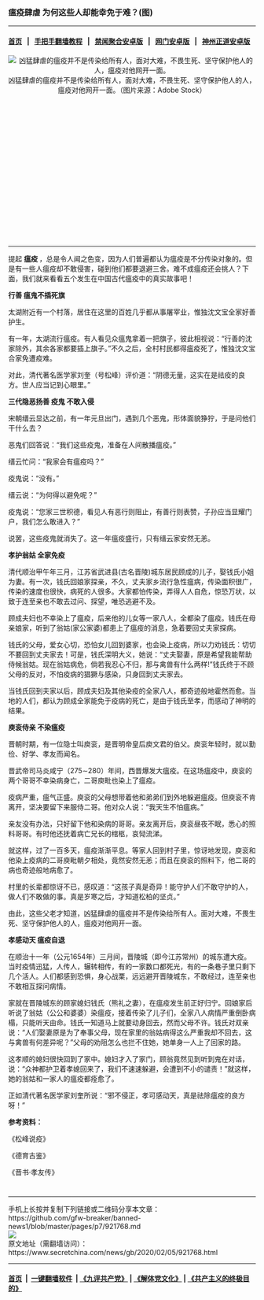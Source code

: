 ### 瘟疫肆虐 为何这些人却能幸免于难？(图)
------------------------

#### [首页](https://github.com/gfw-breaker/banned-news1/blob/master/README.md) &nbsp;&nbsp;|&nbsp;&nbsp; [手把手翻墙教程](https://github.com/gfw-breaker/guides/wiki) &nbsp;&nbsp;|&nbsp;&nbsp; [禁闻聚合安卓版](https://github.com/gfw-breaker/bn-android) &nbsp;&nbsp;|&nbsp;&nbsp; [网门安卓版](https://github.com/oGate2/oGate) &nbsp;&nbsp;|&nbsp;&nbsp; [神州正道安卓版](https://github.com/SzzdOgate/update) 



<div class="article_right" style="fone-color:#000">
 <p style="text-align:center">
  <img alt="凶猛肆虐的瘟疫并不是传染给所有人，面对大难，不畏生死、坚守保护他人的人，瘟疫对他网开一面。" src="https://img3.secretchina.com/pic/2020/2-4/p2619801a755984144-ss.jpg"/>
  <br>
   凶猛肆虐的瘟疫并不是传染给所有人，面对大难，不畏生死、坚守保护他人的人，瘟疫对他网开一面。（图片来源：Adobe Stock）
   <span id="hideid" name="hideid" style="color:red;display:none;">
    <span href="https://www.secretchina.com">
    </span>
   </span>
  </br>
 </p>
 <div id="txt-mid1-t21-2017">
  <ins class="adsbygoogle" data-ad-client="ca-pub-1276641434651360" data-ad-slot="2451032099" style="display:inline-block;width:336px;height:280px">
  </ins>
  

---


  </div>
 </div>
 <p>
  提起
  <strong>
   <span href="https://www.secretchina.com/news/gb/tag/瘟疫" target="_blank">
    瘟疫
   </span>
  </strong>
  ，总是令人闻之色变，因为人们普遍都认为瘟疫是不分传染对象的。但是有一些人瘟疫却不敢侵害，碰到他们都要退避三舍。难不成瘟疫还会挑人？下面，我们就来看看五个发生在中国古代瘟疫中的真实故事吧！
  <span id="hideid" name="hideid" style="color:red;display:none;">
   <span href="https://www.secretchina.com">
   </span>
  </span>
 </p>
 <p>
  <strong>
   <span href="https://www.secretchina.com/news/gb/tag/行善" target="_blank">
    行善
   </span>
   瘟鬼不插死旗
  </strong>
 </p>
 <p>
  太湖附近有一个村落，居住在这里的百姓几乎都从事屠宰业，惟独沈文宝全家好善护生。
 </p>
 <p>
  有一年，太湖流行瘟疫。有人看见众瘟鬼拿着一把旗子，彼此相视说：“行善的沈家除外，其余各家都要插上旗子。”不久之后，全村村民都得瘟疫死了，惟独沈文宝合家免遭疫难。
 </p>
 <p>
  对此，清代著名医学家刘奎（号松峰）评价道：“阴德无量，这实在是祛疫的良方。世人应当记到心眼里。”
 </p>
 <p>
  <strong>
   三代隐恶扬善
   <span href="https://www.secretchina.com/news/gb/tag/疫鬼" target="_blank">
    疫鬼
   </span>
   不敢入侵
  </strong>
 </p>
 <p>
  宋朝缙云显达之前，有一年元旦出门，遇到几个恶鬼，形体面貌狰狞，于是问他们干什么去？
 </p>
 <p>
  恶鬼们回答说：“我们这些疫鬼，准备在人间散播瘟疫。”
 </p>
 <p>
  缙云忙问：“我家会有瘟疫吗？”
 </p>
 <p>
  疫鬼说：“没有。”
 </p>
 <p>
  缙云说：“为何得以避免呢？”
 </p>
 <p>
  疫鬼说：“您家三世积德，看见人有恶行则阻止，有善行则表赞，子孙应当显耀门户，我们怎么敢进入？”
 </p>
 <p>
  说罢，这些疫鬼就消失了。这一年瘟疫盛行，只有缙云家安然无恙。
 </p>
 <p>
  <strong>
   孝护翁姑 全家免疫
  </strong>
 </p>
 <p>
  清代顺治甲午年三月，江苏省武进县(古名晋陵)城东居民顾成的儿子，娶钱氏小姐为妻。有一次，钱氏回娘家探亲，不久，丈夫家乡流行急性瘟病，传染面积很广，传染的速度也很快，病死的人很多。大家都怕传染，弄得人人自危，惊恐万状，以致于连至亲也不敢去过问、探望，唯恐逃避不及。
 </p>
 <p>
  顾成夫妇也不幸染上了瘟疫，后来他的儿女等一家八人，全都染了瘟疫。钱氏在母亲娘家，听到了翁姑(家公家婆)都患上了瘟疫的消息，急着要回丈夫家探病。
 </p>
 <p>
  钱氏的父母，爱女心切，恐怕女儿回到婆家，也会染上疫病，所以力劝钱氏：切切不要回到丈夫家去！可是，钱氏深明大义，她说：“丈夫娶妻，原是希望我能帮助侍候翁姑。现在翁姑病危，倘若我忍心不归，那与禽兽有什么两样!”钱氏终于不顾父母的反对，不怕疫病的猖獗与感染，只身回到丈夫家去。
 </p>
 <p>
  当钱氏回到夫家以后，顾成夫妇及其他染疫的全家八人，都奇迹般地霍然而愈。当地的人们，都认为顾成全家能免于疫病的死亡，是由于钱氏至孝，而感动了神明的结果。
 </p>
 <center>
  <div style="max-width: 632px;height:180px; display: none; text-align: center; margin: 0 auto; overflow: hidden;overflow-x: hidden;">
   <div id="taboola-midarticle-thumbnails" style="max-width: 632px;height:180px;overflow: hidden;overflow-x: hidden;">
   </div>
  </div>
  <div>
   <ins class="adsbygoogle" data-ad-client="ca-pub-1276641434651360" data-ad-format="fluid" data-ad-layout="in-article" data-ad-slot="5164544770" style="display:block; text-align:center;">
   </ins>
  </div>
 </center>
 <p>
  <strong>
   庾衮侍亲 不染瘟疫
  </strong>
 </p>
 <p>
  晋朝时期，有一位隐士叫庾衮，是晋明帝皇后庾文君的伯父。庾衮年轻时，就以勤俭、好学、孝友而闻名。
 </p>
 <p>
  晋武帝司马炎咸宁（275∼280）年间，西晋爆发大瘟疫。在这场瘟疫中，庾衮的两个哥哥不幸染病身亡，二哥庾毗也染上了瘟疫。
 </p>
 <p>
  疫病严重，瘟气正盛。庾衮的父母想带着他和弟弟们到外地躲避瘟疫。但庾衮不肯离开，坚决要留下来服侍二哥。他对众人说：“我天生不怕瘟病。”
 </p>
 <p>
  亲友没有办法，只好留下他和染病的哥哥。亲友离开后，庾衮昼夜不眠，悉心的照料哥哥。有时他还抚着病亡兄长的棺柩，哀恸流涕。
 </p>
 <p>
  就这样，过了一百多天，瘟疫渐渐平息。等家人回到村子里，惊讶地发现，庾衮和他染上疫病的二哥庾毗朝夕相处，竟然安然无恙；而且在庾衮的照料下，他二哥的病也奇迹般地病愈了。
 </p>
 <center>
  <ins class="adsbygoogle" data-ad-client="ca-pub-1276641434651360" data-ad-format="fluid" data-ad-layout="in-article" data-ad-slot="3646767294" style="display:block; text-align:center;">
  </ins>
 </center>
 <p>
  村里的长辈都惊讶不已，感叹道：“这孩子真是奇异！能守护人们不敢守护的人，做人们不敢做的事。真是岁寒之后，才知道松柏的坚贞。”
 </p>
 <p>
  由此，这些父老才知道，凶猛肆虐的瘟疫并不是传染给所有人。面对大难，不畏生死、坚守保护他人的人，瘟疫对他网开一面。
 </p>
 <p>
  <strong>
   孝感动天 瘟疫自退
  </strong>
 </p>
 <p>
  在顺治十一年（公元1654年）三月间，晋陵城（即今江苏常州）的城东遭大疫。当时疫情迅猛，人传人，辗转相传，有的一家数口都死光，有的一条巷子里只剩下几个活人。人们都感到恐惧，身心战栗，远远避开晋陵城东，不敢经过，连至亲也不敢相互探问病情。
 </p>
 <p>
  家就在晋陵城东的顾家媳妇钱氏（熊礼之妻），在瘟疫发生前正好归宁。回娘家后听说了翁姑（公公和婆婆）染瘟疫，接着传染了儿子们，全家八人病情严重倒卧病榻，只能听天由命。钱氏一知道马上就要动身回去，然而父母不许。钱氏对双亲说：“人们娶妻原是为了奉事父母，现在家里的翁姑病得这么严重我却不回去，这与禽兽有何差异呢？”父母的劝阻怎么也拦不住她，她单身一人上了回家的路。
 </p>
 <p>
  这孝顺的媳妇很快回到了家中。媳妇才入了家门，顾翁竟然见到听到鬼在对话，说：“众神都护卫着孝媳回来了，我们不速速躲避，会遭到不小的谴责！”就这样，她的翁姑和一家人的瘟疫都痊愈了。
 </p>
 <p>
  正如清代著名医学家刘奎所说：“邪不侵正，孝可感动天，真是祛除瘟疫的良方呀！”
 </p>
 <p>
  <strong>
   参考资料：
  </strong>
 </p>
 <p>
  《松峰说疫》
 </p>
 <p>
  《德育古鉴》
 </p>
 <p>
  《晋书·孝友传》
  <center>
   <div>
    <div id="txt-mid2-t22-2017" style="display: block;  max-height: 351px;  overflow: hidden;">
     <div id="SC-21xxx">
     </div>
     <ins class="adsbygoogle" data-ad-client="ca-pub-1276641434651360" data-ad-format="auto" data-ad-slot="4301710469" data-full-width-responsive="true" style="display:block">
     </ins>
    </div>
   </div>
  </center>
  <div style="padding-top:12px;">
  </div>
 </p>
</div>

<hr/>
手机上长按并复制下列链接或二维码分享本文章：<br/>
https://github.com/gfw-breaker/banned-news1/blob/master/pages/p7/921768.md <br/>
<a href='https://github.com/gfw-breaker/banned-news1/blob/master/pages/p7/921768.md'><img src='https://github.com/gfw-breaker/banned-news1/blob/master/pages/p7/921768.md.png'/></a> <br/>
原文地址（需翻墙访问）：https://www.secretchina.com/news/gb/2020/02/05/921768.html


------------------------
#### [首页](https://github.com/gfw-breaker/banned-news1/blob/master/README.md) &nbsp;|&nbsp; [一键翻墙软件](https://github.com/gfw-breaker/nogfw/blob/master/README.md) &nbsp;| [《九评共产党》](https://github.com/gfw-breaker/9ping.md/blob/master/README.md#九评之一评共产党是什么) | [《解体党文化》](https://github.com/gfw-breaker/jtdwh.md/blob/master/README.md) | [《共产主义的终极目的》](https://github.com/gfw-breaker/gczydzjmd.md/blob/master/README.md)


<img src='http://gfw-breaker.win/banned-news/pages/p7/921768.md' width='0px' height='0px'/>